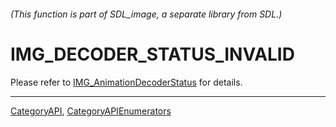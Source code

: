 ###### (This function is part of SDL_image, a separate library from SDL.)
# IMG_DECODER_STATUS_INVALID

Please refer to [IMG_AnimationDecoderStatus](IMG_AnimationDecoderStatus) for details.

----
[CategoryAPI](CategoryAPI), [CategoryAPIEnumerators](CategoryAPIEnumerators)

